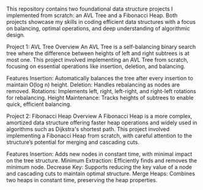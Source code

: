 This repository contains two foundational data structure projects I implemented from scratch: 
an AVL Tree and a Fibonacci Heap. Both projects showcase my skills in coding efficient data structures with a focus on balancing, optimal operations,
and deep understanding of algorithmic design. 

Project 1: AVL Tree
Overview
An AVL Tree is a self-balancing binary search tree where the difference between heights of left and right subtrees is at most one. This project involved implementing an AVL Tree from scratch, focusing on essential operations like insertion, deletion, and balancing.

Features
Insertion: Automatically balances the tree after every insertion to maintain O(log n) height.
Deletion: Handles rebalancing as nodes are removed.
Rotations: Implements left, right, left-right, and right-left rotations for rebalancing.
Height Maintenance: Tracks heights of subtrees to enable quick, efficient balancing.


Project 2: Fibonacci Heap
Overview
A Fibonacci Heap is a more complex, amortized data structure offering faster heap operations and widely used in algorithms such as Dijkstra's shortest path. This project involved implementing a Fibonacci Heap from scratch, with careful attention to the structure’s potential for merging and cascading cuts.

Features
Insertion: Adds new nodes in constant time, with minimal impact on the tree structure.
Minimum Extraction: Efficiently finds and removes the minimum node.
Decrease Key: Supports reducing the key value of a node and cascading cuts to maintain optimal structure.
Merge Heaps: Combines two heaps in constant time, preserving the heap properties.


